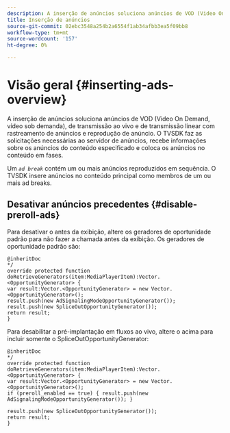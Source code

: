 ```yaml
---
description: A inserção de anúncios soluciona anúncios de VOD (Video On Demand, vídeo sob demanda), de transmissão ao vivo e de transmissão linear com rastreamento de anúncios e reprodução de anúncio. O TVSDK faz as solicitações necessárias ao servidor de anúncios, recebe informações sobre os anúncios do conteúdo especificado e coloca os anúncios no conteúdo em fases.
title: Inserção de anúncios
source-git-commit: 02ebc3548a254b2a6554f1ab34afbb3ea5f09bb8
workflow-type: tm+mt
source-wordcount: '157'
ht-degree: 0%

---
```


# Visão geral {#inserting-ads-overview}

A inserção de anúncios soluciona anúncios de VOD (Video On Demand, vídeo sob demanda), de transmissão ao vivo e de transmissão linear com rastreamento de anúncios e reprodução de anúncio. O TVSDK faz as solicitações necessárias ao servidor de anúncios, recebe informações sobre os anúncios do conteúdo especificado e coloca os anúncios no conteúdo em fases.

Um *`ad break`* contém um ou mais anúncios reproduzidos em sequência. O TVSDK insere anúncios no conteúdo principal como membros de um ou mais ad breaks.

## Desativar anúncios precedentes {#disable-preroll-ads}

Para desativar o antes da exibição, altere os geradores de oportunidade padrão para não fazer a chamada antes da exibição. Os geradores de oportunidade padrão são:

```
@inheritDoc 
*/ 
override protected function doRetrieveGenerators(item:MediaPlayerItem):Vector.<OpportunityGenerator> { 
var result:Vector.<OpportunityGenerator> = new Vector.<OpportunityGenerator>(); 
result.push(new AdSignalingModeOpportunityGenerator()); 
result.push(new SpliceOutOpportunityGenerator()); 
return result; 
}
```

Para desabilitar a pré-implantação em fluxos ao vivo, altere o acima para incluir somente o SpliceOutOpportunityGenerator:

```
@inheritDoc 
*/ 
override protected function doRetrieveGenerators(item:MediaPlayerItem):Vector.<OpportunityGenerator> { 
var result:Vector.<OpportunityGenerator> = new Vector.<OpportunityGenerator>(); 
if (preroll_enabled == true) { result.push(new AdSignalingModeOpportunityGenerator()); } 
 
result.push(new SpliceOutOpportunityGenerator()); 
return result; 
}
```
